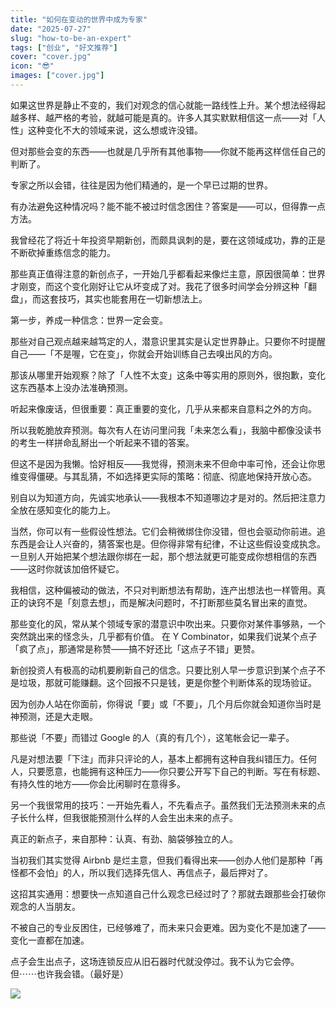 ```yaml
---
title: "如何在变动的世界中成为专家"
date: "2025-07-27"
slug: "how-to-be-an-expert"
tags: ["创业", "好文推荐"]
cover: "cover.jpg"
icon: "😎"
images: ["cover.jpg"]
---
```

如果这世界是静止不变的，我们对观念的信心就能一路线性上升。某个想法经得起越多样、越严格的考验，就越可能是真的。许多人其实默默相信这一点——对「人性」这种变化不大的领域来说，这么想或许没错。



但对那些会变的东西——也就是几乎所有其他事物——你就不能再这样信任自己的判断了。



专家之所以会错，往往是因为他们精通的，是一个早已过期的世界。



有办法避免这种情况吗？能不能不被过时信念困住？答案是——可以，但得靠一点方法。



我曾经花了将近十年投资早期新创，而颇具讽刺的是，要在这领域成功，靠的正是不断砍掉重练信念的能力。



那些真正值得注意的新创点子，一开始几乎都看起来像烂主意，原因很简单：世界才刚变，而这个变化刚好让它从坏变成了对。我花了很多时间学会分辨这种「翻盘」，而这套技巧，其实也能套用在一切新想法上。



第一步，养成一种信念：世界一定会变。



那些对自己观点越来越笃定的人，潜意识里其实是认定世界静止。只要你不时提醒自己——「不是喔，它在变」，你就会开始训练自己去嗅出风的方向。



那该从哪里开始观察？除了「人性不太变」这条中等实用的原则外，很抱歉，变化这东西基本上没办法准确预测。



听起来像废话，但很重要：真正重要的变化，几乎从来都来自意料之外的方向。



所以我乾脆放弃预测。每次有人在访问里问我「未来怎么看」，我脑中都像没读书的考生一样拼命乱掰出一个听起来不错的答案。



但这不是因为我懒。恰好相反——我觉得，预测未来不但命中率可怜，还会让你思维变得僵硬。与其乱猜，不如选择更实际的策略：彻底、彻底地保持开放心态。



别自以为知道方向，先诚实地承认——我根本不知道哪边才是对的。然后把注意力全放在感知变化的能力上。



当然，你可以有一些假设性想法。它们会稍微绑住你没错，但也会驱动你前进。追东西是会让人兴奋的，猜答案也是。但你得非常有纪律，不让这些假设变成执念。
一旦别人开始把某个想法跟你绑在一起，那个想法就更可能变成你想相信的东西——这时你就该加倍怀疑它。



我相信，这种偏被动的做法，不只对判断想法有帮助，连产出想法也一样管用。真正的诀窍不是「刻意去想」，而是解决问题时，不打断那些莫名冒出来的直觉。



那些变化的风，常从某个领域专家的潜意识中吹出来。只要你对某件事够熟，一个突然跳出来的怪念头，几乎都有价值。
在 Y Combinator，如果我们说某个点子「疯了点」，那通常是称赞——搞不好还比「这点子不错」更赞。



新创投资人有极高的动机要刷新自己的信念。只要比别人早一步意识到某个点子不是垃圾，那就可能赚翻。这个回报不只是钱，更是你整个判断体系的现场验证。



因为创办人站在你面前，你得说「要」或「不要」，几个月后你就会知道你当时是神预测，还是大走眼。



那些说「不要」而错过 Google 的人（真的有几个），这笔帐会记一辈子。



凡是对想法要「下注」而非只评论的人，基本上都拥有这种自我纠错压力。任何人，只要愿意，也能拥有这种压力——你只要公开写下自己的判断。写在有标题、有持久性的地方——你会比闲聊时在意得多。



另一个我很常用的技巧：一开始先看人，不先看点子。虽然我们无法预测未来的点子长什么样，但我很能预测什么样的人会生出未来的点子。



真正的新点子，来自那种：认真、有劲、脑袋够独立的人。



当初我们其实觉得 Airbnb 是烂主意，但我们看得出来——创办人他们是那种「再怪都不会怕」的人，所以我们选择先信人、再信点子，最后押对了。



这招其实通用：想要快一点知道自己什么观念已经过时了？那就去跟那些会打破你观念的人当朋友。



不被自己的专业反困住，已经够难了，而未来只会更难。因为变化不是加速了——变化一直都在加速。



点子会生出点子，这场连锁反应从旧石器时代就没停过。我不认为它会停。
但⋯⋯也许我会错。（最好是）




![](https://prod-files-secure.s3.us-west-2.amazonaws.com/112d0858-5090-4d34-a606-b75eb8d65fd2/46476355-9cf3-4e99-9b7a-3531bc426380/1000202064.png?X-Amz-Algorithm=AWS4-HMAC-SHA256&X-Amz-Content-Sha256=UNSIGNED-PAYLOAD&X-Amz-Credential=ASIAZI2LB46664DJXCYS%2F20250808%2Fus-west-2%2Fs3%2Faws4_request&X-Amz-Date=20250808T073910Z&X-Amz-Expires=3600&X-Amz-Security-Token=IQoJb3JpZ2luX2VjEGYaCXVzLXdlc3QtMiJGMEQCIF5mVH8smIkFauYGTGnqxbEJgSMXib4vv939ZSWneXMCAiBhHroz6QKcVY%2F53nHqDvAyiYs7j15Z8JLJt0%2FuA5LDEiqIBAif%2F%2F%2F%2F%2F%2F%2F%2F%2F%2F8BEAAaDDYzNzQyMzE4MzgwNSIMDj%2Fk1U5DjgrP4b01KtwDQ7GJHHdIcTvRuRONwYSjpdcttV8jer6r%2BWCAnlvUyu80O7%2FAiVetCcqitS3xVtiSk97hVz16qvt4sTJejMn%2F3945iI%2FDsgyDHAvFpAq2ndW9Qg%2BrM0S3EdAVHgOXgmMblKcpltTvpovSKENu1vthBopEyN6YX%2FFxZJfzE0FmkhCAkR%2FgPDKOayPpI68g9SJyoGLyFrpT6P9xhNGKK466kkkHPJ6iqho3JUCLgjMruTdpsIJ6ZZ1uj1xL3CbHrTZscwa6tiKGyIX3XYW%2BjMMiRWsSNgHnk%2BuhVocIfIjeYN86B229itfFSv7DQvRf4NAYg1BnI0D9b60phkZHuOoVBc2bg32LTt8UahhYiheMQPpEloLac9rd6yK5WQwglZ9PMhgTgp7tHcLVAkrdmm%2FNDZtHT4%2BP%2BaoPgi0hA8DcfI4xyrw8RbeDiEZ%2FO9WeRgSh0eSrR%2BTdMS1P3ANjFn5GD2wDmLvG75dL83D8QMWStCkkxaVqwPZm%2FrATRnkAhPFWm7kzew0ZwtYpBNagUpa160kiWYhafPh7llfXXhNItkv261UrlyofEUOSc4gBbRXe4ZwOqYLVEwkmYup5Zl7i57pz5m9ltZa2FH20NvfUmyka%2FtbhnIYGKYvI7JEw6KvWxAY6pgHUlew%2FrroxT1IY0oTbiWO0Y50C1X%2FHD6cmzJRporytdqUvLsxjearqH1%2FwQ9tyYhrvB99dxbdaA5JgQn%2Bn3yfDw8cCJU%2F4926TMA%2B4zI1VcXAYTdv9ux8XnwFrHYeWElDnHVUcHlIli7wIHiJMzJK3NgCy9kOFUH%2Fg56Fh7J68kOe9JU%2BGnlZBic%2FYLV%2BvEPt2A4KSQHbyTVc7vbFcD5H7MYc0MaqY&X-Amz-Signature=5caf61e95593bafe7a23be7864ff8d1ba69e70c6cd0ed59b1cf812a6da37202d&X-Amz-SignedHeaders=host&x-amz-checksum-mode=ENABLED&x-id=GetObject)

